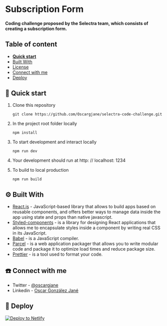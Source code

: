 # Subscription Form

#### Coding challenge proposed by the Selectra team, which consists of creating a subscription form.

## Table of content

- [**Quick start**](#-quick-start)
- [Built With](#%EF%B8%8F-built-with)
- [License](#%EF%B8%8F-license)
- [Connect with me](#%EF%B8%8F-connect-with-me)
- [Deploy](#-deploy)

## 🚀 Quick start

1. Clone this repository

   ```console
   git clone https://github.com/Oscargjane/selectra-code-challenge.git
   ```

1. In the project root folder locally
   ```console
   npm install
   ```
1. To start development and interact locally
   ```console
   npm run dev
   ```
1. Your development should run at http: // localhost: 1234
1. To build to local production
   ```console
   npm run build
   ```

## ⚙️ Built With

- [React.js](https://sass-lang.com/) - JavaScript-based library that allows to build apps based on reusable components, and offers better ways to manage data inside the app using state and props than native javascript.
- [Styled-components](https://styled-components.com/) - is a library for designing React applications that allows me to encapsulate styles inside a component by writing real CSS in its JavaScript.
- [Babel](https://babeljs.io/) - is a JavaScript compiler.
- [Parcel](https://parceljs.org/) - is a web application packager that allows you to write modular code and package it to optimize load times and reduce package size.
- [Prettier](https://prettier.io/) - is a tool used to format your code.

## ☎️ Connect with me

- Twitter - [@oscargjane](https://twitter.com/oscargjane "My Twitter Account")
- Linkedin - [Oscar González Jané](https://www.linkedin.com/in/oscar-jane-frontend-developer/?locale=en_US "My Linkedin Account")

## 💫 Deploy

[![Deploy to Netlify](https://www.netlify.com/img/deploy/button.svg)](https://app.netlify.com/start/deploy?repository=https://github.com)

